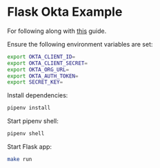 # Flask Okta Example

For following along with [this](https://developer.okta.com/blog/2018/07/12/flask-tutorial-simple-user-registration-and-login) guide.

Ensure the following environment variables are set:

```sh
export OKTA_CLIENT_ID=
export OKTA_CLIENT_SECRET=
export OKTA_ORG_URL=
export OKTA_AUTH_TOKEN=
export SECRET_KEY=
```

Install dependencies:

```sh
pipenv install
```

Start pipenv shell:

```sh
pipenv shell
```

Start Flask app:

```sh
make run
```
